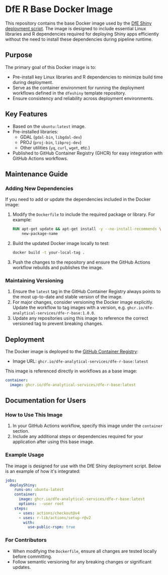 # DfE R Base Docker Image

This repository contains the base Docker image used by the [DfE Shiny deployment script](https://github.com.mcas.ms/dfe-analytical-services/dfeshiny/blob/main/.github/workflows/dashboard_deploy_template.yaml). The image is designed to include essential Linux libraries and R dependencies required for deploying Shiny apps efficiently without the need to install these dependencies during pipeline runtime.

## Purpose

The primary goal of this Docker image is to:
- Pre-install key Linux libraries and R dependencies to minimize build time during deployment.
- Serve as the container environment for running the deployment workflows defined in the `dfeshiny` template repository.
- Ensure consistency and reliability across deployment environments.

## Key Features

- Based on the `ubuntu:latest` image.
- Pre-installed libraries:
  - GDAL (`gdal-bin`, `libgdal-dev`)
  - PROJ (`proj-bin`, `libproj-dev`)
  - Other utilities (`yq`, `curl`, `wget`, etc.)
- Published to GitHub Container Registry (GHCR) for easy integration with GitHub Actions workflows.

## Maintenance Guide

### Adding New Dependencies
If you need to add or update the dependencies included in the Docker image:
1. Modify the `Dockerfile` to include the required package or library. For example:
   ```dockerfile
   RUN apt-get update && apt-get install -y --no-install-recommends \
       new-package-name
   ```
2. Build the updated Docker image locally to test:
   ```bash
   docker build -t your-local-tag .
   ```
3. Push the changes to the repository and ensure the GitHub Actions workflow rebuilds and publishes the image.

### Maintaining Versioning
1. Ensure the `latest` tag in the GitHub Container Registry always points to the most up-to-date and stable version of the image.
2. For major changes, consider versioning the Docker image explicitly. Update the workflow to tag images with a version, e.g. `ghcr.io/dfe-analytical-services/dfe-r-base:1.0.0`.
3. Update any repositories using this image to reference the correct versioned tag to prevent breaking changes.

## Deployment

The Docker image is deployed to the [GitHub Container Registry](https://github.com.mcas.ms/orgs/dfe-analytical-services/packages):
- Image URL: `ghcr.io/dfe-analytical-services/dfe-r-base:latest`

This image is referenced directly in workflows as a base image:
```yaml
container:
  image: ghcr.io/dfe-analytical-services/dfe-r-base:latest
```

## Documentation for Users

### How to Use This Image
1. In your GitHub Actions workflow, specify this image under the `container` section.
2. Include any additional steps or dependencies required for your application after using this base image.

### Example Usage
The image is designed for use with the DfE Shiny deployment script. Below is an example of how it's integrated:
```yaml
jobs:
  deployShiny:
    runs-on: ubuntu-latest
    container:
      image: ghcr.io/dfe-analytical-services/dfe-r-base:latest
      options: --user root
    steps:
      - uses: actions/checkout@v4
      - uses: r-lib/actions/setup-r@v2
        with:
          use-public-rspm: true
```

### For Contributors
- When modifying the `Dockerfile`, ensure all changes are tested locally before committing.
- Follow semantic versioning for any breaking changes or significant updates.
